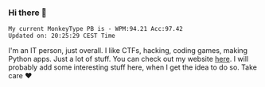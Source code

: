 ### Hi there 👋
<!-- PB START -->
```
My current MonkeyType PB is - WPM:94.21 Acc:97.42
Updated on: 20:25:29 CEST Time
```
<!-- PB END -->
I'm an IT person, just overall. I like CTFs, hacking, coding games, making Python apps. Just a lot of stuff.
You can check out my website [here](https://skill3472.github.io/).
I will probably add some interesting stuff here, when I get the idea to do so. Take care ❤️
